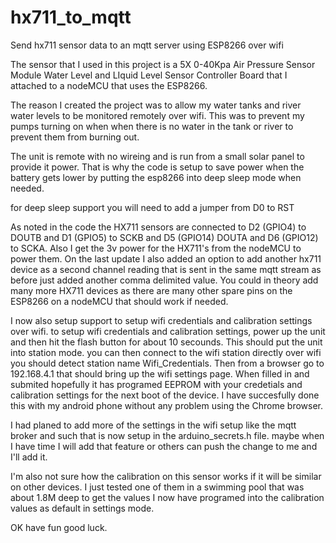 # hx711_to_mqtt
Send hx711 sensor data to an mqtt server using ESP8266 over wifi

The sensor that I used in this project is a 5X 0-40Kpa Air Pressure Sensor Module Water Level and LIquid Level Sensor Controller Board that I attached to a nodeMCU that uses the ESP8266.  

The reason I created the project was to allow my water tanks and river water levels to be monitored remotely over wifi.  This was to prevent my pumps turning on when when there is no water in the tank or river to prevent them from burning out. 

The unit is remote with no wireing and is run from a small solar panel to provide it power.  That is why the code is setup to save power when the battery gets lower by putting the esp8266 into deep sleep mode when needed.

for deep sleep support you will need to add a jumper from D0 to RST

As noted in the code the HX711 sensors are connected to D2 (GPIO4) to DOUTB and D1 (GPIO5) to SCKB and D5 (GPIO14) DOUTA and D6 (GPIO12) to SCKA.  Also I get the 3v power for the HX711's from the nodeMCU to power them.  On the last update I also added an option to add another hx711 device as a second channel reading that is sent in the same mqtt stream as before just added another comma delimited value.  You could in theory add many more HX711 devices as there are many other spare pins on the ESP8266 on a nodeMCU that should work if needed.

I now also setup support to setup wifi credentials and calibration settings over wifi.
to setup wifi credentials and calibration settings, power up the unit and then hit the flash button for about 10 secounds.  This should put the unit into station
mode.  you can then connect to the wifi station directly over wifi you should detect station name Wifi_Credentials.  Then from a browser go to 192.168.4.1 that should bring up the wifi settings page.  When filled in and submited hopefully it has programed EEPROM with your credetials and calibration settings for the next boot of the device.  I have succesfully done this with my android phone without any problem using the Chrome browser.

I had planed to add more of the settings in the wifi setup like the mqtt broker and such that is now setup in the arduino_secrets.h file.  maybe when I have time I will add that feature or others can push the change to me and I'll add it.

I'm also not sure how the calibration on this sensor works if it will be similar on other devices.  I just tested one of them in a swimming pool that was about 1.8M deep to get the values I now have programed into the calibration values as default in settings mode.

OK have fun good luck.
